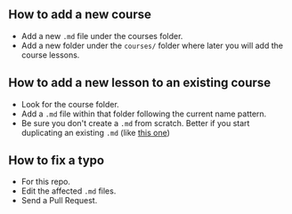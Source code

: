 ## How to add a new course

- Add a new ```.md``` file under the courses folder.
- Add a new folder under the ```courses/``` folder where later you will add the course lessons.

## How to add a new lesson to an existing course

- Look for the course folder.
- Add a ```.md``` file within that folder following the current name pattern.
- Be sure you don't create a ```.md``` from scratch. Better if you start duplicating an existing ```.md``` (like [this one](https://raw.githubusercontent.com/CartoDB/academy/master/courses/01-beginners-course/lesson-1.md))

## How to fix a typo

- For this repo. 
- Edit the affected ```.md``` files.
- Send a Pull Request.
